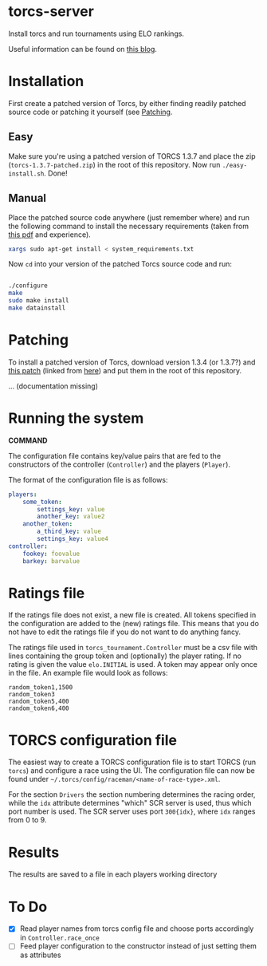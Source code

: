 # torcs-server
Install torcs and run tournaments using ELO rankings.

Useful information can be found on [this blog](http://www.xed.ch/help/torcs.html).

# Installation
First create a patched version of Torcs, by either finding readily patched source code or patching it yourself (see [Patching](#patching).

## Easy
Make sure you're using a patched version of TORCS 1.3.7 and place the zip (`torcs-1.3.7-patched.zip`) in the root of this repository. Now run `./easy-install.sh`. Done!

## Manual
Place the patched source code anywhere (just remember where) and run the following command to install the necessary requirements (taken from [this pdf](https://arxiv.org/pdf/1304.1672.pdf) and experience).

```bash
xargs sudo apt-get install < system_requirements.txt
```

Now `cd` into your version of the patched Torcs source code and run:

```bash

./configure
make
sudo make install
make datainstall
```

# Patching
To install a patched version of Torcs, download version 1.3.4 (or 1.3.7?) and [this patch](https://sourceforge.net/projects/cig/files/SCR%20Championship/Server%20Linux/2.1/) (linked from [here](http://cs.adelaide.edu.au/~optlog/SCR2015/software.html)) and put them in the root of this repository.


... (documentation missing)

# Running the system
**COMMAND**

The configuration file contains key/value pairs that are fed to the constructors of the controller (`Controller`) and the players (`Player`).

The format of the configuration file is as follows:

```yaml
players:
    some_token:
        settings_key: value
        another_key: value2
    another_token:
        a_third_key: value
        settings_key: value4
controller:
    fookey: foovalue
    barkey: barvalue
```

# Ratings file
If the ratings file does not exist, a new file is created. All tokens specified in the configuration are added to the (new) ratings file. This means that you do not have to edit the ratings file if you do not want to do anything fancy.

The ratings file used in `torcs_tournament.Controller` must be a csv file with lines containing the group token and (optionally) the player rating. If no rating is given the value `elo.INITIAL` is used. A token may appear only once in the file. An example file would look as follows:

```
random_token1,1500
random_token3
random_token5,400
random_token6,400
```

# TORCS configuration file
The easiest way to create a TORCS configuration file is to start TORCS (run `torcs`) and configure a race using the UI. The configuration file can now be found under `~/.torcs/config/raceman/<name-of-race-type>.xml`.

For the section `Drivers` the section numbering determines the racing order, while the `idx` attribute determines "which" SCR server is used, thus which port number is used. The SCR server uses port `300{idx}`, where `idx` ranges from 0 to 9.

# Results
The results are saved to a file in each players working directory

# To Do
 - [X] Read player names from torcs config file and choose ports accordingly in `Controller.race_once`
 - [ ] Feed player configuration to the constructor instead of just setting them as attributes
